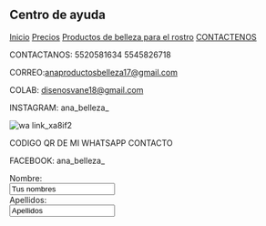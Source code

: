 ## Centro de ayuda


[Inicio](index.md)  [Precios](PRECIOS.md)  [Productos de belleza para el rostro](PRODRUCTOS-DE-BELLEZA-EL-ROSTRO.md) [CONTACTENOS](contacto.md)


CONTACTANOS:
5520581634
5545826718


CORREO:anaproductosbelleza17@gmail.com


COLAB: disenosvane18@gmail.com

INSTAGRAM: ana_belleza_

![wa link_xa8if2](https://user-images.githubusercontent.com/100052822/158484680-01dd80f9-77ed-413e-a527-03d7dfa65291.png)

CODIGO QR DE MI WHATSAPP CONTACTO

FACEBOOK: ana_belleza_

<form>
<label for name="name"> Nombre:</label><br>
<input type="text" id="name" name="name" value="Tus nombres"><br>
<label for="lname">Apellidos:</label><br>
<input type="text" id="lname" name="lname" value="Apellidos"><br>
</form>
  
